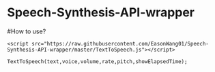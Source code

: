 # Speech-Synthesis-API-wrapper


#How to use?
```
<script src="https://raw.githubusercontent.com/EasonWang01/Speech-Synthesis-API-wrapper/master/TextToSpeech.js"></script>
```

```
TextToSpeech(text,voice,volume,rate,pitch,showElapsedTime);
```
